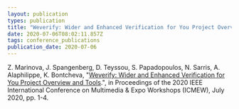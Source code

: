 ```yaml
---
layout: publication
types: publication
title: "Weverify: Wider and Enhanced Verification for You Project Overview and Tools"
date: 2020-07-06T08:02:11.857Z
tags: conference_publications
publication_date: 2020-07-06
---
```

Z. Marinova, J. Spangenberg, D. Teyssou, S. Papadopoulos, N. Sarris, A. Alaphilippe, K. Bontcheva, "[Weverify: Wider and Enhanced Verification for You Project Overview and Tools](https://ieeexplore.ieee.org/abstract/document/9106056).", in Proceedings of the 2020 IEEE International Conference on Multimedia & Expo Workshops (ICMEW), July 2020, pp. 1-4.